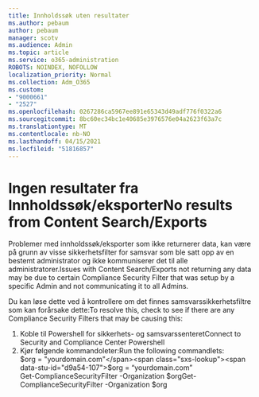 ```yaml
---
title: Innholdssøk uten resultater
ms.author: pebaum
author: pebaum
manager: scotv
ms.audience: Admin
ms.topic: article
ms.service: o365-administration
ROBOTS: NOINDEX, NOFOLLOW
localization_priority: Normal
ms.collection: Adm_O365
ms.custom:
- "9000661"
- "2527"
ms.openlocfilehash: 0267286ca5967ee891e65343d49adf776f0322a6
ms.sourcegitcommit: 8bc60ec34bc1e40685e3976576e04a2623f63a7c
ms.translationtype: MT
ms.contentlocale: nb-NO
ms.lasthandoff: 04/15/2021
ms.locfileid: "51816857"
---
```

# <a name="no-results-from-content-searchexports"></a><span data-ttu-id="d9a54-102">Ingen resultater fra Innholdssøk/eksporter</span><span class="sxs-lookup"><span data-stu-id="d9a54-102">No results from Content Search/Exports</span></span>

<span data-ttu-id="d9a54-103">Problemer med innholdssøk/eksporter som ikke returnerer data, kan være på grunn av visse sikkerhetsfilter for samsvar som ble satt opp av en bestemt administrator og ikke kommuniserer det til alle administratorer.</span><span class="sxs-lookup"><span data-stu-id="d9a54-103">Issues with Content Search/Exports not returning any data may be due to certain Compliance Security Filter that was setup by a specific Admin and not communicating it to all Admins.</span></span>

<span data-ttu-id="d9a54-104">Du kan løse dette ved å kontrollere om det finnes samsvarssikkerhetsfiltre som kan forårsake dette:</span><span class="sxs-lookup"><span data-stu-id="d9a54-104">To resolve this, check to see if there are any Compliance Security Filters that may be causing this:</span></span>
1. <span data-ttu-id="d9a54-105">Koble til Powershell for sikkerhets- og samsvarssenteret</span><span class="sxs-lookup"><span data-stu-id="d9a54-105">Connect to Security and Compliance Center Powershell</span></span>
2. <span data-ttu-id="d9a54-106">Kjør følgende kommandoleter:</span><span class="sxs-lookup"><span data-stu-id="d9a54-106">Run the following commandlets:</span></span>
<br><span data-ttu-id="d9a54-107">$org = "yourdomain.com"</span><span class="sxs-lookup"><span data-stu-id="d9a54-107">$org = “yourdomain.com”</span></span>
<br><span data-ttu-id="d9a54-108">Get-ComplianceSecurityFilter -Organization $org</span><span class="sxs-lookup"><span data-stu-id="d9a54-108">Get-ComplianceSecurityFilter -Organization $org</span></span>